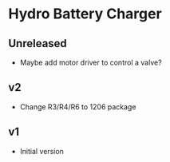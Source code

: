 # Hydro Battery Charger

## Unreleased

- Maybe add motor driver to control a valve?

## v2

- Change R3/R4/R6 to 1206 package


## v1

- Initial version
